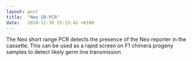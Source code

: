 ```yaml
---
layout: post
title:  "Neo SR-PCR"
date:   2010-11-30 15:15:42 +0100
---
```


The Neo short range PCR detects the presence of the Neo reporter in the cassette. This can be used as a rapid screen on F1 chimera progeny samples to detect likely germ line transmission